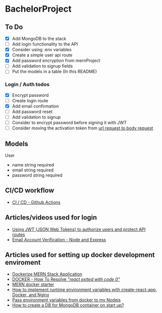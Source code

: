 # BachelorProject

## To Do

- [X] Add MongoDB to the stack
- [ ] Add login functionality to the API
- [X] Consider using .env variables
- [X] Create a simple user api route
- [X] Add password encryption from mernProject
- [ ] Add validation to signup fields
- [ ] Put the models in a table (In this README)

### Login / Auth todos

- [X] Encrypt password
- [ ] Create login route
- [X] Add email confirmation
- [ ] Add password reset
- [ ] Add validation to signup
- [ ] Consider to encrypt password before signing it with JWT
- [ ] Consider moving the activation token from [url request to body request](https://medium.com/better-programming/using-url-parameters-and-query-strings-with-react-router-fffdcea7a8e9)

## Models

User

- name  string required
- email string required
- password string required

## CI/CD workflow 

- [CI / CD - Github Actions](https://www.basefactor.com/github-actions-docker)

## Articles/videos used for login

- [Using JWT (JSON Web Tokens) to authorize users and protect API routes](https://medium.com/@maison.moa/using-jwt-json-web-tokens-to-authorize-users-and-protect-api-routes-3e04a1453c3e)
- [Email Account Verification - Node and Express](https://www.youtube.com/watch?v=CEim3tZsp1Y&t=11s)

## Articles used for setting up docker development enviroment

- [Dockerize MERN Stack Application](https://medium.com/@pramodrana2107/dockerize-mern-stack-application-9ea8de68ea4e)
- [DOCKER - How To Resolve _"react exited with code 0"_](https://dev.to/igmrrf/docker-react-exited-with-code-0-398n)
- [MERN docker starter](https://github.com/joshdcuneo/mern-docker-starter)
- [How to implement runtime environment variables with create-react-app, Docker, and Nginx](https://www.freecodecamp.org/news/how-to-implement-runtime-environment-variables-with-create-react-app-docker-and-nginx-7f9d42a91d70/)
- [Pass environment variables from docker to my Nodejs](https://medium.com/@felipedutratine/pass-environment-variables-from-docker-to-my-nodejs-or-golang-app-a1f2ddec31f5)
- [How to create a DB for MongoDB container on start up?](https://stackoverflow.com/questions/42912755/how-to-create-a-db-for-mongodb-container-on-start-up)
